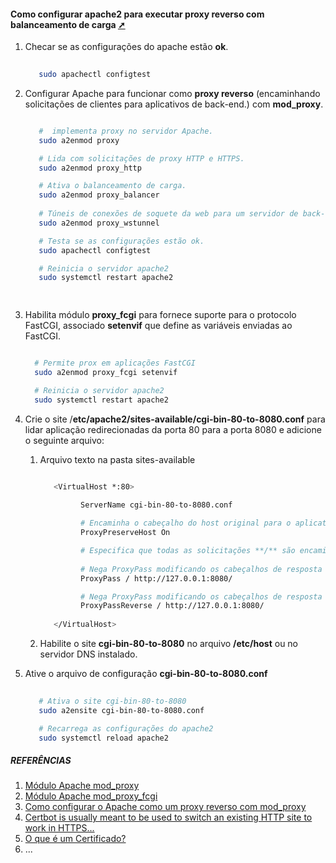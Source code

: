 #### Como configurar apache2 para executar proxy reverso com balanceamento de carga <a href="como_configurar_apache2_para_executar_prox_reverso_balanceamento_de_carga.html" target="_blank" title="Pressione aqui para expandir este documento em nova aba.">  ➚ </a>
1. Checar se as configurações do apache estão **ok**.

   ```sh
     
      sudo apachectl configtest

   ```

2. Configurar Apache para funcionar como **proxy reverso**  (encaminhando solicitações de clientes para aplicativos de back-end.) com **mod_proxy**.

   ```sh

      #  implementa proxy no servidor Apache.
      sudo a2enmod proxy

      # Lida com solicitações de proxy HTTP e HTTPS.
      sudo a2enmod proxy_http

      # Ativa o balanceamento de carga.
      sudo a2enmod proxy_balancer
  
      # Túneis de conexões de soquete da web para um servidor de back-end.    
      sudo a2enmod proxy_wstunnel 

      # Testa se as configurações estão ok.   
      sudo apachectl configtest  

      # Reinicia o servidor apache2
      sudo systemctl restart apache2

       

   ```

3. Habilita módulo **proxy_fcgi** para fornece suporte para o protocolo FastCGI, associado **setenvif** que define as variáveis ​​enviadas ao FastCGI.

   ```sh

     # Permite prox em aplicações FastCGI
     sudo a2enmod proxy_fcgi setenvif

     # Reinicia o servidor apache2
     sudo systemctl restart apache2   

   ```

4. Crie o site /**etc/apache2/sites-available/cgi-bin-80-to-8080.conf** para lidar aplicação redirecionadas da porta 80 para a porta 8080 e adicione o seguinte arquivo:
   1. Arquivo texto na pasta sites-available

      ```sh

         <VirtualHost *:80>
         
               ServerName cgi-bin-80-to-8080.conf

               # Encaminha o cabeçalho do host original para o aplicativo de back-end.
               ProxyPreserveHost On

               # Especifica que todas as solicitações **/** são encaminhadas para a porta do aplicativo de **back-end**.
               
               # Nega ProxyPass modificando os cabeçalhos de resposta do aplicativo de back-end.
               ProxyPass / http://127.0.0.1:8080/

               # Nega ProxyPass modificando os cabeçalhos de resposta do aplicativo de back-end.
               ProxyPassReverse / http://127.0.0.1:8080/
         
         </VirtualHost>

      ```

   2. Habilite o site **cgi-bin-80-to-8080** no arquivo **/etc/host** ou no servidor DNS instalado.

5. Ative o arquivo de configuração **cgi-bin-80-to-8080.conf**

   ```sh
     
      # Ativa o site cgi-bin-80-to-8080 
      sudo a2ensite cgi-bin-80-to-8080.conf

      # Recarrega as configurações do apache2
      sudo systemctl reload apache2 

   ```

##### REFERÊNCIAS

 1. [Módulo Apache mod_proxy](https://httpd.apache.org/docs/2.4/mod/mod_proxy.html)
 2. [Módulo Apache mod_proxy_fcgi](https://httpd.apache.org/docs/2.4/mod/mod_proxy_fcgi.html)
 3. [Como configurar o Apache como um proxy reverso com mod_proxy](https://www.vultr.com/docs/how-to-configure-apache-as-a-reverse-proxy-with-mod-proxy-54152/?utm_source=performance-max-latam&utm_medium=paidmedia&obility_id=17096555207&utm_adgroup=&utm_campaign=&utm_term=&utm_content=&gclid=CjwKCAjwl6OiBhA2EiwAuUwWZT7N_XoTrf3vqMja69M7ub1rV9dfn96XCLGGBd99glDrdlxWHkJPDBoCEd0QAvD_BwE)
 4. [Certbot is usually meant to be used to switch an existing HTTP site to work in HTTPS...](https://eff-certbot.readthedocs.io/en/stable/intro.html)
 5. [O que é um Certificado?](https://eff-certbot.readthedocs.io/en/stable/what.html)
 6. ...
